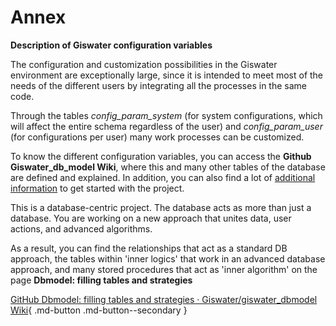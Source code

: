# Annex

**Description of Giswater configuration variables**

The configuration and customization possibilities in the Giswater environment are exceptionally large, since it is intended to meet most of the needs of the different users by integrating all the processes in the same code.

Through the tables *config_param_system* (for system configurations, which will affect the entire schema regardless of the user) and *config_param_user* (for configurations per user) many work processes can be customized.

To know the different configuration variables, you can access the **Github Giswater_db_model Wiki**, where this and many other tables of the database are defined and explained. In addition, you can also find a lot of [additional information](https://github.com/Giswater/giswater_dbmodel/wiki/config_param_system) to get started with the project.

This is a database-centric project. The database acts as more than just a database. You are working on a new approach that unites data, user actions, and advanced algorithms. 

As a result, you can find the relationships that act as a standard DB approach, the tables within 'inner logics' that work in an advanced database approach, and many stored procedures that act as 'inner algorithm' on the page **Dbmodel: filling tables and strategies**

[GitHub Dbmodel: filling tables and strategies · Giswater/giswater_dbmodel Wiki](https://github.com/Giswater/giswater_dbmodel/wiki/Dbmodel:-filling-tables-and-strategies){ .md-button .md-button--secondary }
